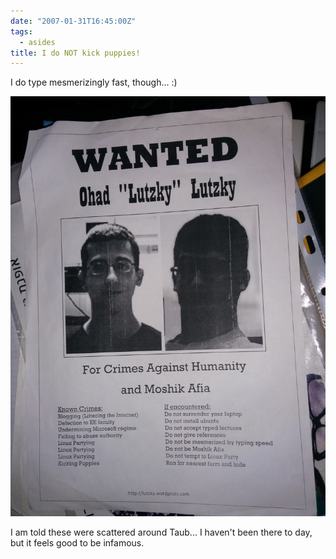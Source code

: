 ```yaml
---
date: "2007-01-31T16:45:00Z"
tags:
  - asides
title: I do NOT kick puppies!
---
```


I do type mesmerizingly fast, though... :)

![Wanted poster](poster.jpg)

I am told these were scattered around Taub... I haven't been there to day, but it feels good to be infamous.
